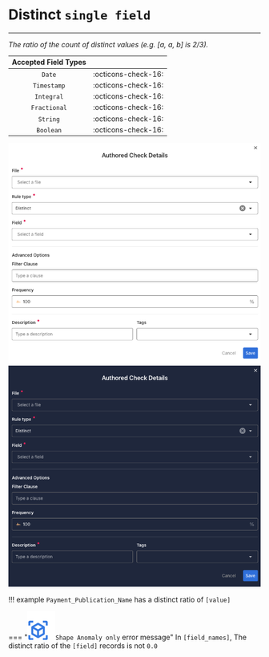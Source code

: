 # Distinct <spam id='single-field'>`single field`</spam>

---

*The ratio of the count of distinct values (e.g. [a, a, b] is 2/3).*

| Accepted Field Types   |                      |
| :--------------------: | :------------------: |
| `Date`                 | :octicons-check-16:   |
| `Timestamp`            | :octicons-check-16:   |
| `Integral`             | :octicons-check-16:   |
| `Fractional`           | :octicons-check-16:   |
| `String`               | :octicons-check-16:   |
| `Boolean`              | :octicons-check-16:   |

![Screenshot](../assets/checks/rule-types/distinct-check-light.png#only-light)
![Screenshot](../assets/checks/rule-types/distinct-check-dark.png#only-dark)

!!! example
    `Payment_Publication_Name` has a distinct ratio of `[value]`

=== "![Screenshot](../assets/checks/rule-types/icons/icon-shape-anomaly-dark.svg)`Shape Anomaly only` error message"
    In `[field_names]`, The distinct ratio of the `[field]` records is not `0.0`

